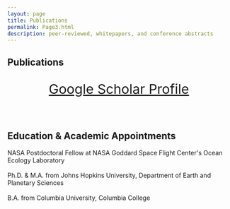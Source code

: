 ```yaml
---
layout: page
title: Publications
permalink: Page3.html
description: peer-reviewed, whitepapers, and conference abstracts
---
```


## Publications
<center>
  <p style="font-size:30px">
    <a href="https://scholar.google.com/citations?user=X-cCqywAAAAJ&hl=en" target="_blank">Google Scholar Profile</a>
  </p>
</center>

<br>


## Education & Academic Appointments 
NASA Postdoctoral Fellow at NASA Goddard Space Flight Center's Ocean Ecology Laboratory <br>
<br>
Ph.D. & M.A. from Johns Hopkins University, Department of Earth and Planetary Sciences <br>
<br>
B.A. from Columbia University, Columbia College
